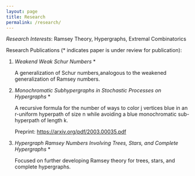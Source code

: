 ```yaml
---
layout: page
title: Research
permalink: /research/
---
```


*Research Interests*:  Ramsey Theory, Hypergraphs, Extremal Combinatorics

Research Publications (* indicates paper is under review for publication):

<ol>

<li>
  
  *Weakend Weak Schur Numbers* *

A generalization of Schur numbers,analogous to the weakened generalization of Ramsey numbers. </li>


<li> 
  
  *Monochromatic Subhypergraphs in Stochastic Processes on Hypergraphs* *

A recursive formula for the number of ways to color j vertices blue in an r-uniform hyperpath of size n while avoiding a blue monochromatic sub-hyperpath of length k.

Preprint: https://arxiv.org/pdf/2003.00035.pdf </li>

<li>
  
  *Hypergraph Ramsey Numbers Involving Trees, Stars, and Complete Hypergraphs* *

Focused on further developing Ramsey theory for trees, stars, and complete hypergraphs. </li>

</ol> 
